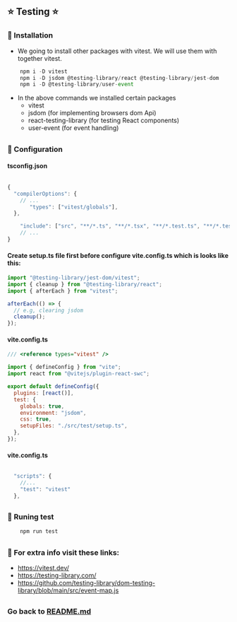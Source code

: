 ## ⭐️ Testing ⭐️

### 🎯️ Installation

- We going to install other packages with vitest. We will use them with together vitest.

```js
    npm i -D vitest
	npm i -D jsdom @testing-library/react @testing-library/jest-dom
	npm i -D @testing-library/user-event
```

- In the above commands we installed certain packages
  - vitest
  - jsdom (for implementing browsers dom Api)
  - react-testing-library (for testing React components)
  - user-event (for event handling)

##

### 🎯️ Configuration

#### tsconfig.json

```js

{
  "compilerOptions": {
    // ...
       "types": ["vitest/globals"],
  },

    "include": ["src", "**/*.ts", "**/*.tsx", "**/*.test.ts", "**/*.test.tsx"]
    // ...
}

```

#### Create setup.ts file first before configure vite.config.ts which is looks like this:

```js
import "@testing-library/jest-dom/vitest";
import { cleanup } from "@testing-library/react";
import { afterEach } from "vitest";

afterEach(() => {
  // e.g, clearing jsdom
  cleanup();
});
```

#### vite.config.ts

```js
/// <reference types="vitest" />

import { defineConfig } from "vite";
import react from "@vitejs/plugin-react-swc";

export default defineConfig({
  plugins: [react()],
  test: {
    globals: true,
    environment: "jsdom",
    css: true,
    setupFiles: "./src/test/setup.ts",
  },
});
```

#### vite.config.ts

```js

  "scripts": {
    //...
    "test": "vitest"
  },

```

##

### 🎯️ Runing test

```js
    npm run test
```

##

### 🎯️ For extra info visit these links:

- https://vitest.dev/
- https://testing-library.com/
- https://github.com/testing-library/dom-testing-library/blob/main/src/event-map.js

##

### Go back to [ README.md](../README.md)
